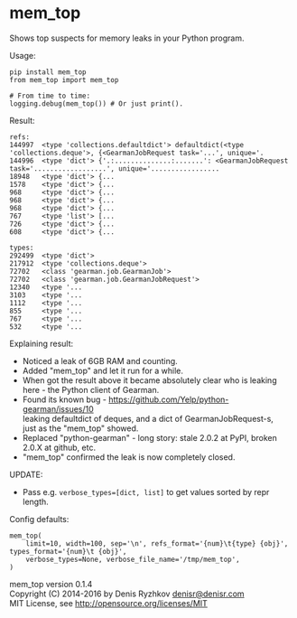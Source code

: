 mem_top
=======

Shows top suspects for memory leaks in your Python program.

Usage:

    pip install mem_top
    from mem_top import mem_top

    # From time to time:
    logging.debug(mem_top()) # Or just print().

Result:

    refs:
    144997  <type 'collections.defaultdict'> defaultdict(<type 'collections.deque'>, {<GearmanJobRequest task='...', unique='.
    144996  <type 'dict'> {'.:..............:.......': <GearmanJobRequest task='..................', unique='.................
    18948   <type 'dict'> {...
    1578    <type 'dict'> {...
    968     <type 'dict'> {...
    968     <type 'dict'> {...
    968     <type 'dict'> {...
    767     <type 'list'> [...
    726     <type 'dict'> {...
    608     <type 'dict'> {...

    types:
    292499  <type 'dict'>
    217912  <type 'collections.deque'>
    72702   <class 'gearman.job.GearmanJob'>
    72702   <class 'gearman.job.GearmanJobRequest'>
    12340   <type '...
    3103    <type '...
    1112    <type '...
    855     <type '...
    767     <type '...
    532     <type '...

Explaining result:

* Noticed a leak of 6GB RAM and counting.
* Added "mem_top" and let it run for a while.
* When got the result above it became absolutely clear who is leaking here - the Python client of Gearman.
* Found its known bug - https://github.com/Yelp/python-gearman/issues/10  
leaking defaultdict of deques, and a dict of GearmanJobRequest-s,  
just as the "mem_top" showed.
* Replaced "python-gearman" - long story: stale 2.0.2 at PyPI, broken 2.0.X at github, etc.
* "mem_top" confirmed the leak is now completely closed.

UPDATE:

* Pass e.g. `verbose_types=[dict, list]` to get values sorted by repr length.

Config defaults:

    mem_top(
        limit=10, width=100, sep='\n', refs_format='{num}\t{type} {obj}', types_format='{num}\t {obj}',
        verbose_types=None, verbose_file_name='/tmp/mem_top',
    )

mem_top version 0.1.4  
Copyright (C) 2014-2016 by Denis Ryzhkov <denisr@denisr.com>  
MIT License, see http://opensource.org/licenses/MIT
